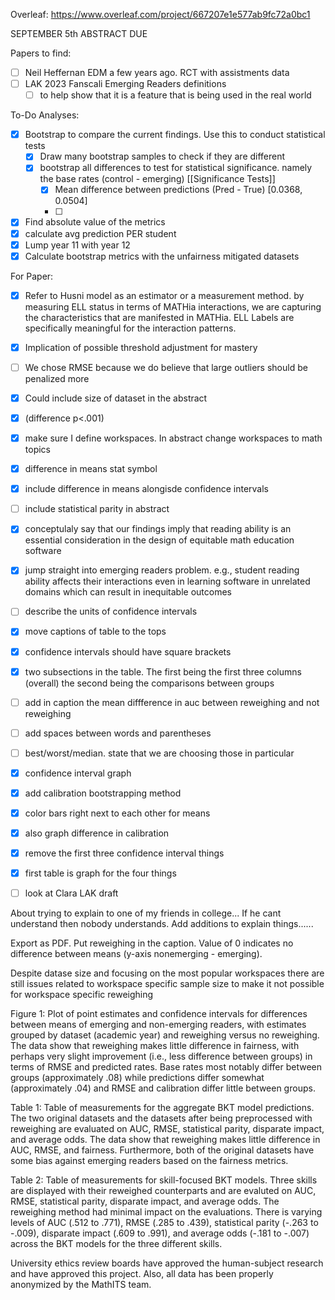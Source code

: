 Overleaf: https://www.overleaf.com/project/667207e1e577ab9fc72a0bc1

SEPTEMBER 5th ABSTRACT DUE

Papers to find:
- [ ] Neil Heffernan EDM a few years ago. RCT with assistments data
- [ ] LAK 2023 Fanscali Emerging Readers definitions
	- [ ] to help show that it is a feature that is being used in the real world

To-Do Analyses:
- [x] Bootstrap to compare the current findings. Use this to conduct statistical tests
	- [x] Draw many bootstrap samples to check if they are different
	- [x] bootstrap all differences to test for statistical significance. namely the base rates (control - emerging) [[Significance Tests]]
		- [x] Mean difference between predictions (Pred - True) \[0.0368, 0.0504\]
		- [ ] 
- [x] Find absolute value of the metrics
- [x] calculate avg prediction PER student
- [x] Lump year 11 with year 12
- [x] Calculate bootstrap metrics with the unfairness mitigated datasets

For Paper:
- [x] Refer to Husni model as an estimator or a measurement method. by measuring ELL status in terms of MATHia interactions, we are capturing the characteristics that are manifested in MATHia. ELL Labels are specifically meaningful for the interaction patterns.
- [x] Implication of possible threshold adjustment for mastery
- [ ] We chose RMSE because we do believe that large outliers should be penalized more
- [x] Could include size of dataset in the abstract
- [x] (difference p<.001)
- [x] make sure I define workspaces. In abstract change workspaces to math topics
- [x] difference in means stat symbol
- [x] include difference in means alongisde confidence intervals
- [ ] include statistical parity in abstract
- [x] conceptulaly say that our findings imply that reading ability is an essential consideration in the design of equitable math education software
- [x] jump straight into emerging readers problem. e.g., student reading ability affects their interactions even in learning software in unrelated domains which can result in inequitable outcomes
- [ ] describe the units of confidence intervals
- [x] move captions of table to the tops
- [x] confidence intervals should have square brackets
- [x] two subsections in the table. The first being the first three columns (overall) the second being the comparisons between groups
- [ ] add in caption the mean diffference in auc between reweighing and not reweighing
- [ ] add spaces between words and parentheses
- [ ] best/worst/median. state that we are choosing those in particular
- [x] confidence interval graph
- [x] add calibration bootstrapping method
- [x] color bars right next to each other for means
- [x] also graph difference in calibration
- [x] remove the first three confidence interval things
- [x] first table is graph for the four things
- [ ] look at Clara LAK draft


About trying to explain to one of my friends in college... If he cant understand then nobody understands. Add additions to explain things......

Export as PDF. Put reweighing in the caption. Value of 0 indicates no difference between means (y-axis nonemerging - emerging).

Despite datase size and focusing on the most popular workspaces there are still issues related to workspace specific sample size to make it not possible for workspace specific reweighing


Figure 1: Plot of point estimates and confidence intervals for differences between means of emerging and non-emerging readers, with estimates grouped by dataset (academic year) and reweighing versus no reweighing. The data show that reweighing makes little difference in fairness, with perhaps very slight improvement (i.e., less difference between groups) in terms of RMSE and predicted rates. Base rates most notably differ between groups (approximately .08) while predictions differ somewhat (approximately .04) and RMSE and calibration differ little between groups.

Table 1: Table of measurements for the aggregate BKT model predictions. The two original datasets and the datasets after being preprocessed with reweighing are evaluated on AUC, RMSE, statistical parity, disparate impact, and average odds. The data show that reweighing makes little difference in AUC, RMSE, and fairness.  Furthermore, both of the original datasets have some bias against emerging readers based on the fairness metrics.

Table 2: Table of measurements for skill-focused BKT models. Three skills are displayed with their reweighed counterparts and are evaluted on AUC, RMSE, statistical parity, disparate impact, and average odds. The reweighing method had minimal impact on the evaluations. There is varying levels of AUC (.512 to .771), RMSE (.285 to .439), statistical parity (-.263 to -.009), disparate impact (.609 to .991), and average odds (-.181 to -.007) across the BKT models for the three different skills.



University ethics review boards have approved the human-subject research and have approved this project. Also, all data has been properly anonymized by the MathITS team.